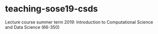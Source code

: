 # teaching-sose19-csds
Lecture course summer term 2019: Introduction to Computational Science and Data Science (66-350)
